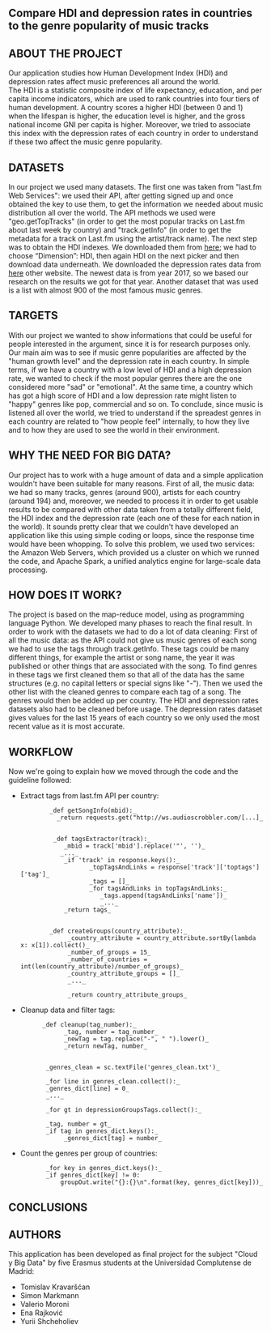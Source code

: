 ## Compare HDI and depression rates in countries to the genre popularity of music tracks


## ABOUT THE PROJECT
Our application studies how Human Development Index (HDI) and depression rates affect music preferences all around the world.  
The HDI is a statistic composite index of life expectancy, education, and per capita income indicators, which are used to rank countries into four tiers of human development. A country scores a higher HDI (between 0 and 1) when the lifespan is higher, the education level is higher, and the gross national income GNI per capita is higher. Moreover, we tried to associate this index with the depression rates of each country in order to understand if these two affect the music genre popularity.


## DATASETS
In our project we used many datasets. The first one was taken from "last.fm Web Services": we used their API, after getting signed up and once obtained the key to use them, to get the information we needed about music distribution all over the world. The API methods we used were "geo.getTopTracks" (in order to get the most popular tracks on Last.fm about last week by country) and "track.getInfo" (in order to get the metadata for a track on Last.fm using the artist/track name).
The next step was to obtain the HDI indexes. We downloaded them from [here](http://hdr.undp.org/en/data); we had to choose “Dimension”: HDI, then again HDI on the next picker and then download data underneath.
We downloaded the depression rates data from [here](https://ourworldindata.org/mental-health) other website. The newest data is from year 2017, so we based our research on the results we got for that year.
Another dataset that was used is a list with almost 900 of the most famous music genres.


## TARGETS
With our project we wanted to show informations that could be useful for people interested in the argument, since it is for research purposes only.
Our main aim was to see if music genre popularities are affected by the "human growth level" and the depression rate in each country. In simple terms, if we have a country with a low level of HDI and a high depression rate, we wanted to check if the most popular genres there are the one considered more "sad" or "emotional". At the same time, a country which has got a high score of HDI and a low depression rate might listen to "happy" genres like pop, commercial and so on.
To conclude, since music is listened all over the world, we tried to understand if the spreadest genres in each country are related to "how people feel" internally, to how they live and to how they are used to see the world in their environment.



## WHY THE NEED FOR BIG DATA?
Our project has to work with a huge amount of data and a simple application wouldn't have been suitable for many reasons.
First of all, the music data: we had so many tracks, genres (around 900), artists for each country (around 194) and, moreover, we needed to process it in order to get usable results to be compared with other data taken from a totally different field, the HDI index and the depression rate (each one of these for each nation in the world). It sounds pretty clear that we couldn't have developed an application like this using simple coding or loops, since the response time would have been whopping.
To solve this problem, we used two services: the Amazon Web Servers, which provided us a cluster on which we runned the code, and Apache Spark, a unified analytics engine for large-scale data processing.


## HOW DOES IT WORK?
The project is based on the map-reduce model, using as programming language Python. We developed many phases to reach the final result. 
In order to work with the datasets we had to do a lot of data cleaning:
First of all the music data: as the API could not give us music genres of each song we had to use the tags through track.getInfo. These tags could be many different things, for example the artist or song name, the year it was published or other things that are associated with the song. To find genres in these tags we first cleaned them so that all of the data has the same structures (e.g. no capital letters or special signs like "-"). Then we used the other list with the cleaned genres to compare each tag of a song. The genres would then be added up per country. 
The HDI and depression rates datasets also had to be cleaned before usage. The depression rates dataset gives values for the last 15 years of each country so we only used the most recent value as it is most accurate.

## WORKFLOW
Now we're going to explain how we moved through the code and the guideline followed:
- Extract tags from last.fm API per country:
              
              _def getSongInfo(mbid):_
                _return requests.get("http://ws.audioscrobbler.com/[...]_
                
                
               _def tagsExtractor(track):_
                  _mbid = track['mbid'].replace('"', '')_
                 _..._
                  _if 'track' in response.keys():_
                         _topTagsAndLinks = response['track']['toptags']['tag']_
                         _tags = []_
                         _for tagsAndLinks in topTagsAndLinks:_
                            _tags.append(tagsAndLinks['name'])_
                            _..._
                  _return tags_
                  
              
              _def createGroups(country_attribute):_
                   _country_attribute = country_attribute.sortBy(lambda x: x[1]).collect()_
                   _number_of_groups = 15_
                   _number_of_countries = int(len(country_attribute)/number_of_groups)_
                   _country_attribute_groups = []_
                   _..._ 

                   _return country_attribute_groups_
                   
                   
 - Cleanup data and filter tags:
 
             _def cleanup(tag_number):_
                   _tag, number = tag_number_
                   _newTag = tag.replace("-", " ").lower()_
                   _return newTag, number_
                   
                   
              _genres_clean = sc.textFile('genres_clean.txt')_

              _for line in genres_clean.collect():_
              _genres_dict[line] = 0_
              _..._

              _for gt in depressionGroupsTags.collect():_

              _tag, number = gt_
              _if tag in genres_dict.keys():_
                   _genres_dict[tag] = number_
                   
                   
- Count the genres per group of countries:

             _for key in genres_dict.keys():_
             _if genres_dict[key] != 0:
                 groupOut.write("{}:{}\n".format(key, genres_dict[key]))_
                 
                 
## CONCLUSIONS                  






## AUTHORS
This application has been developed as final project for the subject "Cloud y Big Data" by five Erasmus students at the Universidad Complutense de Madrid:
- Tomislav Kravaršćan
- Simon Markmann
- Valerio Moroni
- Ena Rajković
- Yurii Shcheholiev

